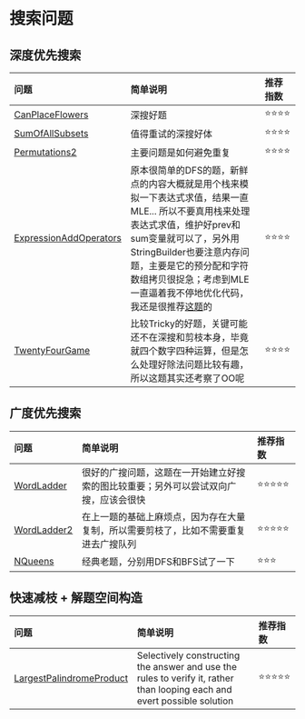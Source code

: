 # 搜索问题

## 深度优先搜索

| 问题 | 简单说明 | 推荐指数 |
|:--------|:------------|:---------------|
| [CanPlaceFlowers](https://www.lintcode.com/problem/can-place-flowers/description) | 深搜好题 | ⭐️️️⭐️️⭐️️️⭐️️️️ |
| [SumOfAllSubsets](https://www.lintcode.com/problem/sum-of-all-subsets/description) | 值得重试的深搜好体 | ⭐️️️⭐️️⭐️️️⭐️️️️ |
| [Permutations2](https://www.lintcode.com/problem/permutations-ii/description) | 主要问题是如何避免重复 | ⭐️️️⭐️️⭐️️️⭐️️️️ |
| [ExpressionAddOperators](https://www.lintcode.com/problem/expression-add-operators/description) | 原本很简单的DFS的题，新鲜点的内容大概就是用个栈来模拟一下表达式求值，结果一直MLE... 所以不要真用栈来处理表达式求值，维护好prev和sum变量就可以了，另外用StringBuilder也要注意内存问题，主要是它的预分配和字符数组拷贝很捉急；考虑到MLE一直逼着我不停地优化代码，我还是很推荐[这题](https://github.com/g7tianyi/lintcode-and-leetcode-solutions/blob/master/src/main/java/com/g7tianyi/lintcode/search/ExpressionAddOperators.java)的 | ⭐️️️⭐️️⭐️️️⭐️️️️ |
| [TwentyFourGame](https://www.lintcode.com/problem/24-game/description) | 比较Tricky的好题，关键可能还不在深搜和剪枝本身，毕竟就四个数字四种运算，但是怎么处理好除法问题比较有趣，所以这题其实还考察了OO呢 | ⭐️️️⭐️️⭐️️️⭐️️️️ |

## 广度优先搜索

| 问题 | 简单说明 | 推荐指数 |
|:--------|:------------|:---------------|
| [WordLadder](https://www.lintcode.com/problem/word-ladder/description) | 很好的广搜问题，这题在一开始建立好搜索的图比较重要；另外可以尝试双向广搜，应该会很快 | ⭐️️️⭐️️⭐️️️⭐️️️️️️⭐️️️️ |
| [WordLadder2](https://www.lintcode.com/problem/word-ladder-ii/description) | 在上一题的基础上麻烦点，因为存在大量复制，所以需要剪枝了，比如不需要重复进去广搜队列 | ⭐️️️⭐️️⭐️️️⭐️️️️️️⭐️️️️ |
| [NQueens](https://www.lintcode.com/problem/n-queens/description) | 经典老题，分别用DFS和BFS试了一下 | ⭐️️️⭐️️️⭐️️️️ |

## 快速减枝 + 解题空间构造

| 问题 | 简单说明 | 推荐指数 |
|:--------|:------------|:---------------|
| [LargestPalindromeProduct](https://www.lintcode.com/problem/largest-palindrome-product/description) | Selectively constructing the answer and use the rules to verify it, rather than looping each and evert possible solution | ⭐️️️⭐️️⭐️️️⭐️️️️️️⭐️️️️ |
